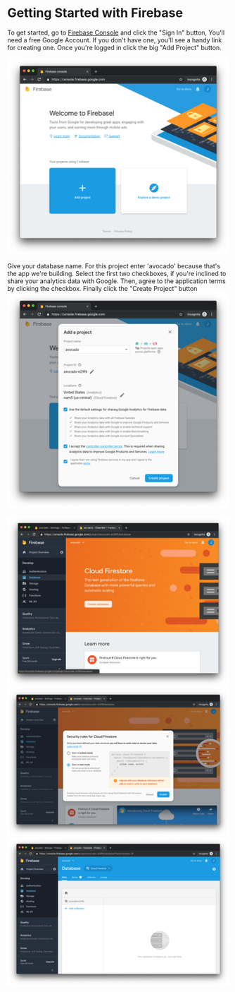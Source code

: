 # Getting Started with Firebase

To get started, go to [Firebase Console](https://console.firebase.google.com ) and click the "Sign In" button,  You'll need a free Google Account.  If you don't have one, you'll see a handy link for creating one. Once you're logged in click the big "Add Project" button.

![Alt](assets/01-welcome-to-firebase.png "Welcome to Firebase")

Give your database name.  For this project enter 'avocado' because that's the app we're building. Select the first two checkboxes, if you're inclined to share your analytics data with Google.
Then, agree to the application terms by clicking the checkbox.  Finally click the "Create Project" button
![Alt](assets/02-add-a-project.png "Add a project")


![Alt](assets/04-create-database.png "a")
![Alt](assets/05-select-security-settings.png "a")
![Alt](assets/06-your-firestore-database.png "a")
